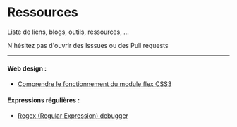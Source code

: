 # Ressources
Liste de liens, blogs, outils, ressources, ...

N'hésitez pas d'ouvrir des Isssues ou des Pull requests

---

#### Web design :
- [Comprendre le fonctionnement du module flex CSS3](https://www.alsacreations.com/tuto/lire/1493-css3-flexbox-layout-module.html)

#### Expressions régulières :
- [Regex (Regular Expression) debugger](https://www.regextester.com/)
